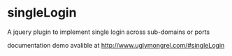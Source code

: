 singleLogin
===========

A jquery plugin to implement single login across sub-domains or ports 

documentation demo avalible at http://www.uglymongrel.com/#singleLogin